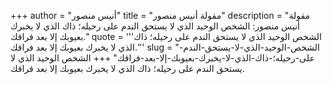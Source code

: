 +++
author = "أنيس منصور"
title = "مقولة أنيس منصور"
description = "مقولة أنيس منصور: الشخص الوحيد الذي لا يستحق الندم على رحيله؛ ذاك الذي لا يخبرك بعيوبك إلا بعد فراقك."
quote = '''الشخص الوحيد الذي لا يستحق الندم على رحيله؛ ذاك الذي لا يخبرك بعيوبك إلا بعد فراقك.'''
slug = "الشخص-الوحيد-الذي-لا-يستحق-الندم-على-رحيله؛-ذاك-الذي-لا-يخبرك-بعيوبك-إلا-بعد-فراقك"
+++
الشخص الوحيد الذي لا يستحق الندم على رحيله؛ ذاك الذي لا يخبرك بعيوبك إلا بعد فراقك.
